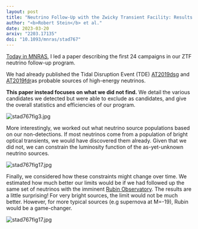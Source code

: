 ```yaml
---
layout: post
title: "Neutrino Follow-Up with the Zwicky Transient Facility: Results from the first 24 Campaigns"
author: "<b>Robert Stein</b> et al."
date: 2023-03-20
arxiv: "2203.17135"
doi: "10.1093/mnras/stad767"
---
```

[Today in MNRAS](https://doi.org/10.1093/mnras/stad767), I led a paper describing the first 24 campaigns in our ZTF neutrino follow-up program. 

We had already published the Tidal Disruption Event (TDE) [AT2019dsg](https://robertdstein.github.io/research/2021/02/22/at2019dsg.html) and [AT2019fdr](https://robertdstein.github.io/research/2022/06/03/at2019fdr.html)as probable sources of high-energy neutrinos. 

**This paper instead focuses on what we did not find.**
We detail the various candidates we detected but were able to exclude as candidates, 
and give the overall statistics and efficiencies of our program.

<img src="/images/research/nuztf/stad767fig3.jpg" alt="stad767fig3.jpg" class="center"/>

More interestingly, we worked out what neutrino source populations based on our non-detections. 
If most neutrinos come from a population of bright optical transients, we would have discovered them already. 
Given that we did not, we can constrain the luminosity function of the as-yet-unknown neutrino sources.

<img src="/images/research/nuztf/stad767fig17.jpg" alt="stad767fig17.jpg" class="center"/>

Finally, we considered how these constraints might change over time. 
We estimated how much better our limits would be if we had followed up the same set of neutrinos with the imminent [Rubin Observatory](https://www.lsst.org/).
The results are a little surprising! For very bright sources, the limit would not be much better.
However, for more typical sources (e.g supernova at M=-19), Rubin would be a game-changer.

<img src="/images/research/nuztf/stad767fig17.jpg" alt="stad767fig17.jpg" class="center"/>
